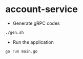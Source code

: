 # account-service

- Generate gRPC codes
```bash
./gen.sh
```
- Run the application
```bash
go run main.go
```
